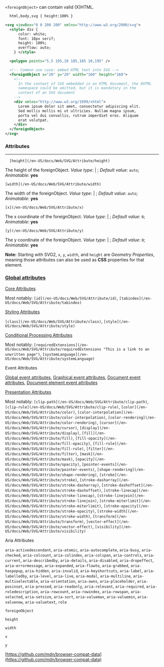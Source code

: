`<foreignObject>` can contain valid (X)HTML.


```html
  html,body,svg { height:100% }
```


```xml
<svg viewBox="0 0 200 200" xmlns="http://www.w3.org/2000/svg">
  <style> div {
      color: white;
      font: 18px serif;
      height: 100%;
      overflow: auto;
    } </style>

  <polygon points="5,5 195,10 185,185 10,195" />

  <!-- Common use case: embed HTML text into SVG -->
  <foreignObject x="20" y="20" width="160" height="160">
    <!--
      In the context of SVG embedded in an HTML document, the XHTML
      namespace could be omitted, but it is mandatory in the
      context of an SVG document
    -->
    <div xmlns="http://www.w3.org/1999/xhtml">
      Lorem ipsum dolor sit amet, consectetur adipiscing elit.
      Sed mollis mollis mi ut ultricies. Nullam magna ipsum,
      porta vel dui convallis, rutrum imperdiet eros. Aliquam
      erat volutpat.
    </div>
  </foreignObject>
</svg> 


```


### Attributes
---------------------------------------------------

```
  [height](/en-US/docs/Web/SVG/Attribute/height)
```

The height of the foreignObject. _Value type_: [**<length>**](/en-US/docs/Web/SVG/Content_type#length)|[**<percentage>**](/en-US/docs/Web/SVG/Content_type#percentage) ; _Default value_: `auto`; _Animatable_: **yes**

`[width](/en-US/docs/Web/SVG/Attribute/width)`

The width of the foreignObject. _Value type_: [**<length>**](/en-US/docs/Web/SVG/Content_type#length)|[**<percentage>**](/en-US/docs/Web/SVG/Content_type#percentage) ; _Default value_: `auto`; _Animatable_: **yes**

`[x](/en-US/docs/Web/SVG/Attribute/x)`

The x coordinate of the foreignObject. _Value type_: [**<length>**](/en-US/docs/Web/SVG/Content_type#length)|[**<percentage>**](/en-US/docs/Web/SVG/Content_type#percentage) ; _Default value_: `0`; _Animatable_: **yes**

`[y](/en-US/docs/Web/SVG/Attribute/y)`

The y coordinate of the foreignObject. _Value type_: [**<length>**](/en-US/docs/Web/SVG/Content_type#length)|[**<percentage>**](/en-US/docs/Web/SVG/Content_type#percentage) ; _Default value_: `0`; _Animatable_: **yes**

**Note:** Starting with SVG2, `x`, `y`, `width`, and `height` are _Geometry Properties_, meaning those attributes can also be used as <strong>CSS</strong> properties for that element.

### [Global attributes](#global_attributes "Permalink to Global attributes")

[Core Attributes](/en-US/docs/Web/SVG/Attribute/Core)

Most notably: `[id](/en-US/docs/Web/SVG/Attribute/id)`, `[tabindex](/en-US/docs/Web/SVG/Attribute/tabindex)`

[Styling Attributes](/en-US/docs/Web/SVG/Attribute/Styling)

`[class](/en-US/docs/Web/SVG/Attribute/class)`, `[style](/en-US/docs/Web/SVG/Attribute/style)`

[Conditional Processing Attributes](/en-US/docs/Web/SVG/Attribute/Conditional_Processing)

Most notably: `[requiredExtensions](/en-US/docs/Web/SVG/Attribute/requiredExtensions "This is a link to an unwritten page")`, `[systemLanguage](/en-US/docs/Web/SVG/Attribute/systemLanguage)`

Event Attributes

[Global event attributes](/en-US/docs/Web/SVG/Attribute/Events#global_event_attributes), [Graphical event attributes](/en-US/docs/Web/SVG/Attribute/Events#graphical_event_attributes), [Document event attributes](/en-US/docs/Web/SVG/Attribute/Events#document_event_attributes), [Document element event attributes](/en-US/docs/Web/SVG/Attribute/Events#document_element_event_attributes)

[Presentation Attributes](/en-US/docs/Web/SVG/Attribute/Presentation)

Most notably: `[clip-path](/en-US/docs/Web/SVG/Attribute/clip-path)`, `[clip-rule](/en-US/docs/Web/SVG/Attribute/clip-rule)`, `[color](/en-US/docs/Web/SVG/Attribute/color)`, `[color-interpolation](/en-US/docs/Web/SVG/Attribute/color-interpolation)`, `[color-rendering](/en-US/docs/Web/SVG/Attribute/color-rendering)`, `[cursor](/en-US/docs/Web/SVG/Attribute/cursor)`, `[display](/en-US/docs/Web/SVG/Attribute/display)`, `[fill](/en-US/docs/Web/SVG/Attribute/fill)`, `[fill-opacity](/en-US/docs/Web/SVG/Attribute/fill-opacity)`, `[fill-rule](/en-US/docs/Web/SVG/Attribute/fill-rule)`, `[filter](/en-US/docs/Web/SVG/Attribute/filter)`, `[mask](/en-US/docs/Web/SVG/Attribute/mask)`, `[opacity](/en-US/docs/Web/SVG/Attribute/opacity)`, `[pointer-events](/en-US/docs/Web/SVG/Attribute/pointer-events)`, `[shape-rendering](/en-US/docs/Web/SVG/Attribute/shape-rendering)`, `[stroke](/en-US/docs/Web/SVG/Attribute/stroke)`, `[stroke-dasharray](/en-US/docs/Web/SVG/Attribute/stroke-dasharray)`, `[stroke-dashoffset](/en-US/docs/Web/SVG/Attribute/stroke-dashoffset)`, `[stroke-linecap](/en-US/docs/Web/SVG/Attribute/stroke-linecap)`, `[stroke-linejoin](/en-US/docs/Web/SVG/Attribute/stroke-linejoin)`, `[stroke-miterlimit](/en-US/docs/Web/SVG/Attribute/stroke-miterlimit)`, `[stroke-opacity](/en-US/docs/Web/SVG/Attribute/stroke-opacity)`, `[stroke-width](/en-US/docs/Web/SVG/Attribute/stroke-width)`, `[transform](/en-US/docs/Web/SVG/Attribute/transform)`, `[vector-effect](/en-US/docs/Web/SVG/Attribute/vector-effect)`, `[visibility](/en-US/docs/Web/SVG/Attribute/visibility)`

Aria Attributes

`aria-activedescendant`, `aria-atomic`, `aria-autocomplete`, `aria-busy`, `aria-checked`, `aria-colcount`, `aria-colindex`, `aria-colspan`, `aria-controls`, `aria-current`, `aria-describedby`, `aria-details`, `aria-disabled`, `aria-dropeffect`, `aria-errormessage`, `aria-expanded`, `aria-flowto`, `aria-grabbed`, `aria-haspopup`, `aria-hidden`, `aria-invalid`, `aria-keyshortcuts`, `aria-label`, `aria-labelledby`, `aria-level`, `aria-live`, `aria-modal`, `aria-multiline`, `aria-multiselectable`, `aria-orientation`, `aria-owns`, `aria-placeholder`, `aria-posinset`, `aria-pressed`, `aria-readonly`, `aria-relevant`, `aria-required`, `aria-roledescription`, `aria-rowcount`, `aria-rowindex`, `aria-rowspan`, `aria-selected`, `aria-setsize`, `aria-sort`, `aria-valuemax`, `aria-valuemin`, `aria-valuenow`, `aria-valuetext`, `role`



`foreignObject`


`height`



`width`



`x`



`y`

[https://github.com/mdn/browser-compat-data](https://github.com/mdn/browser-compat-data)
